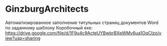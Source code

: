 # GinzburgArchitects
Автоматизированное заполнение титульных страниц документов Word по заданному шаблону
Коробочный exe: https://drive.google.com/file/d/1F9u4c9ActeUYBwbrBXpWMv6ua1OqCIzo/view?usp=sharing
